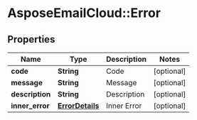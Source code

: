 # AsposeEmailCloud::Error

## Properties
Name | Type | Description | Notes
------------ | ------------- | ------------- | -------------
**code** | **String** | Code              | [optional] 
**message** | **String** | Message              | [optional] 
**description** | **String** | Description              | [optional] 
**inner_error** | [**ErrorDetails**](ErrorDetails.md) | Inner Error              | [optional] 


